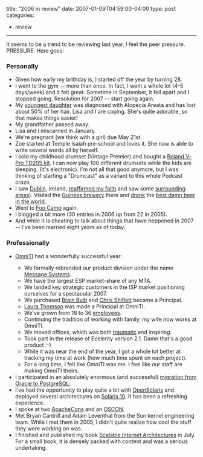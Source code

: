 title: "2006 in review"
date: 2007-01-09T04:59:00-04:00
type: post
categories:
- review
---

<p>It seems to be a trend to be reviewing last year.  I feel the peer pressure.  PRESSURE.  Here goes:</p>      <h3>Personally</h3>     <ul>        <li>Given how early my brithday is, I started off the year by turning 28.</li>        <li>I went to the gym -- more than once.  In fact, I went a whole lot (4-5 days/week) and it felt great.  Sometime in September, it fell apart and I stopped going.  Resolution for 2007 -- start going again.</li>        <li>My <a       href="https://www.lethargy.org/theo/photos/Shoots/2006/12/31/IMG_6687.jpg">youngest       daughter</a> was diagnosed with Alopecia Areata and has lost       about 50% of her hair.  Lisa and I are coping.  She's quite       adorable, so that makes things easier!</li>        <li>My grandfather passed away.</li>        <li>Lisa and I miscarried in January.</li>        <li>We're pregnant (we think with a girl) due May 21st.</li>        <li>Zoe started at Temple Isaiah pre-school and loves it.  She now is able to write several words all by herself.</li>        <li>I sold my childhood drumset (Vintage Premier) and bought a <a href="https://www.rolandus.com/Multimedia/Flash/vpro/index.html">Roland V-Pro TD20S kit</a>.  I can now play 100 different drumsets while the kids are sleeping.  (It's electronic).  I'm not all that good anymore, but I was thinking of starting a "Drumcast" as a variant to this whole Podcast craze.</li>        <li>I saw <a href="https://lethargy.org/theo/photos/Shoots/2006/06/28/IMG_5627.jpg">Dublin</a>, Ireland, <a href="https://www.lethargy.org/theo/photos/Shoots/2006/06/28/IMG_5629.jpg">reaffirmed my faith</a> and saw some <a href="https://www.lethargy.org/theo/photos/Shoots/2006/06/30/IMG_5810.jpg">surrounding</a> <a href="https://www.lethargy.org/theo/photos/Shoots/2006/06/30/IMG_5788.jpg">areas</a>).  Visited the <a href="https://www.lethargy.org/theo/photos/Shoots/2006/06/29/IMG_5719.jpg">Guiness brewery</a> there and <a href="https://www.lethargy.org/theo/photos/Shoots/2006/06/29/IMG_5713.jpg">drank</a> the <a href="https://www.lethargy.org/theo/photos/Shoots/2006/06/29/IMG_5712.jpg">best damn beer in the world</a>.</li>        <li>Went to <a href="https://en.wikipedia.org/wiki/Foo_Camp">Foo Camp</a> again.</li>        <li>I blogged a bit more (30 entries in 2006 up from 22 in 2005).</li>        <li>And while it is cheating to talk about things that have heppened in       2007 -- I've been married eight years as of today.</li>      </ul>      <h3>Professionally</h3>     <ul>        <li><a href="https://omniti.com/home">OmniTI</a> had a         wonderfully successful year:</li>      <ul>        <li>We formally rebranded our product division under the name <a       href="https://www.messagesystems.com/">Message Systems</a>.        <li>We have the largest ESP market-share of any MTA.</li>        <li>We landed key strategic customers in the ISP market       positioning ourselves for a spectacular 2007.</li>        <li>We purchased <a href="https://brainbulb.com/">Brain Bulb</a>       and <a href="https://shiflett.org/">Chris Shiflett</a> became a       Principal.</li>        <li><a href="https://laurat.blogs.com/">Laura Thomson</a> was       made a Principal at OmniTI.</li>        <li>We've grown from 18 to 36 <a       href="https://omniti.com/people">employees</a>.</li>        <li>Continuing the tradition of working with family, my wife now       works at OmniTI.</li>        <li>We moved offices, which was both <a       href="https://flickr.com/photos/muntoh/258055524/in/datetaken/">traumatic</a>       and inspiring.</li>        <li>Took part in the release of Ecelerity version 2.1. Damn       that's a good product :-)</li>        <li>While it was near the end of the year, I got a whole lot better at tracking       my time at work (how much time spent on each project).</li>        <li>For a long time, I felt like OmniTI was me.  I feel like our       staff are making OmniTI theirs.</li>      </ul>      <li>I participated in an absolutely enormous (and successful) <a     href="https://www.lethargy.org/~jesus/archives/66-Big-Bad-PostgreSQL.html">migration     from Oracle to PostgreSQL</a>.</li>      <li>I've had the opportunity to play quite a bit with <a     href="www.opensolaris.org">OpenSolaris</a> and deployed several     architectures on <a     href="https://www.sun.com/software/solaris/">Solaris 10</a>.  It     has been a refreshing experience.</li>      <li>I spoke at two <a     href="https://entwickler.com/konferenzen/divers/psecom,id,333,nodeid,484.html">ApacheCons</a>     and an <a     href="https://conferences.oreillynet.com/os2006/">OSCON</a>.</li>      <li>Met Bryan Cantrill and Adam Leventhal from the Sun kernel engineering team.     While I met them in 2005, I didn't quite realize how cool the stuff they were working on was.</li>      <li>I finished and published my book <a     href="https://www.amazon.com/exec/obidos/ASIN/067232699X/lethargy-20/104-9600898-8379162?%5Fencoding=UTF8&camp=1789&link%5Fcode=xm2">Scalable     Internet Architectures</a> in July.  For a small book, it is     densely packed with content and was a serious undertaking.</li>      </ul> 
